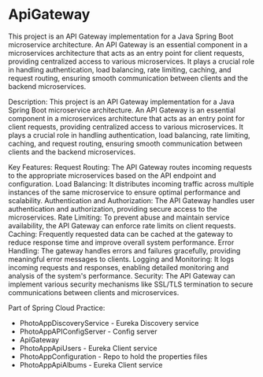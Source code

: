 # ApiGateway
 This project is an API Gateway implementation for a Java Spring Boot microservice architecture. An API Gateway is an essential component in a microservices architecture that acts as an entry point for client requests, providing centralized access to various microservices. It plays a crucial role in handling authentication, load balancing, rate limiting, caching, and request routing, ensuring smooth communication between clients and the backend microservices.

Description:
This project is an API Gateway implementation for a Java Spring Boot microservice architecture. An API Gateway is an essential component in a microservices architecture that acts as an entry point for client requests, providing centralized access to various microservices. It plays a crucial role in handling authentication, load balancing, rate limiting, caching, and request routing, ensuring smooth communication between clients and the backend microservices.

Key Features:
Request Routing: The API Gateway routes incoming requests to the appropriate microservices based on the API endpoint and configuration.
Load Balancing: It distributes incoming traffic across multiple instances of the same microservice to ensure optimal performance and scalability.
Authentication and Authorization: The API Gateway handles user authentication and authorization, providing secure access to the microservices.
Rate Limiting: To prevent abuse and maintain service availability, the API Gateway can enforce rate limits on client requests.
Caching: Frequently requested data can be cached at the gateway to reduce response time and improve overall system performance.
Error Handling: The gateway handles errors and failures gracefully, providing meaningful error messages to clients.
Logging and Monitoring: It logs incoming requests and responses, enabling detailed monitoring and analysis of the system's performance.
Security: The API Gateway can implement various security mechanisms like SSL/TLS termination to secure communications between clients and microservices.

Part of Spring Cloud Practice:
* PhotoAppDiscoveryService - Eureka Discovery service
* PhotoAppAPIConfigServer - Config server
* ApiGateway
* PhotoAppApiUsers - Eureka Client service
* PhotoAppConfiguration - Repo to hold the properties files
* PhotoAppApiAlbums - Eureka Client service
